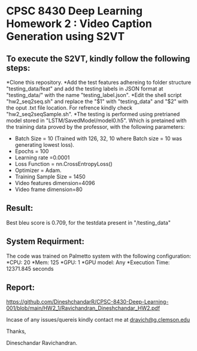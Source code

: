 CPSC 8430 Deep Learning Homework 2 : Video Caption Generation using S2VT 
============= 

To execute the S2VT, kindly follow the following steps: 
---------------
*Clone this repository.
*Add the test features adhereing to folder structure "testing_data/feat" and add the testing labels in JSON format at "testing_data/" with the name "testing_label.json".
*Edit the shell script "hw2_seq2seq.sh" and replace the "$1" with "testing_data" and "$2" with the oput .txt file location. For refrence kindly check "hw2_seq2seqSample.sh".
*The testing is performed using pretrianed model stored in "LSTM/SavedModel/model0.h5". Which is pretained with the training data proved by the professor, with the following parameters:

  * Batch Size = 10 (Trained with 126, 32, 10 where Batch size = 10 was generating lowest loss).
  * Epochs = 100
  * Learning rate =0.0001
  * Loss Function = nn.CrossEntropyLoss()
  * Optimizer = Adam.
  * Training Sample Size = 1450
  * Video features dimension=4096
  * Video frame dimension=80

Result:
---------------
Best bleu score is 0.709, for the testdata present in "/testing_data"

System Requirment:
---------------
The code was trained on Palmetto system with the following configuration:
*CPU: 20
*Mem: 125
*GPU: 1
*GPU model: Any
*Execution Time: 12371.845 seconds

Report: 
---------------
https://github.com/DineshchandarR/CPSC-8430-Deep-Learning-001/blob/main/HW2_1/Ravichandran_Dineshchandar_HW2.pdf


Incase of any issues/quereis kindly contact me at dravich@g.clemson.edu

Thanks,

Dineschandar Ravichandran.
